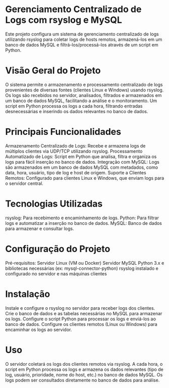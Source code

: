 # Gerenciamento Centralizado de Logs com rsyslog e MySQL
Este projeto configura um sistema de gerenciamento centralizado de logs utilizando rsyslog para coletar logs de hosts remotos, armazená-los em um banco de dados MySQL e filtrá-los/processá-los através de um script em Python.

# Visão Geral do Projeto
O sistema permite o armazenamento e processamento centralizado de logs provenientes de diversas fontes (clientes Linux e Windows) usando rsyslog. Os logs são recebidos no servidor, analisados, filtrados e armazenados em um banco de dados MySQL, facilitando a análise e o monitoramento. Um script em Python processa os logs a cada hora, filtrando entradas desnecessárias e inserindo os dados relevantes no banco de dados.

# Principais Funcionalidades
Armazenamento Centralizado de Logs: Recebe e armazena logs de múltiplos clientes via UDP/TCP utilizando rsyslog.
Processamento Automatizado de Logs: Script em Python que analisa, filtra e organiza os logs para fácil inserção no banco de dados.
Integração com MySQL: Logs são armazenados em um banco de dados MySQL com metadados, como data, hora, usuário, tipo de log e host de origem.
Suporte a Clientes Remotos: Configurado para clientes Linux e Windows, que enviam logs para o servidor central.

# Tecnologias Utilizadas
rsyslog: Para recebimento e encaminhamento de logs.
Python: Para filtrar logs e automatizar a inserção no banco de dados.
MySQL: Banco de dados para armazenar e consultar logs.

# Configuração do Projeto
Pré-requisitos:
Servidor Linux (VM ou Docker)
Servidor MySQL
Python 3.x e bibliotecas necessárias (ex: mysql-connector-python)
rsyslog instalado e configurado no servidor e nas máquinas clientes

# Instalação
Instale e configure o rsyslog no servidor para receber logs dos clientes.
Crie o banco de dados e as tabelas necessárias no MySQL para armazenar os logs.
Configure o script Python para processar os logs e enviá-los ao banco de dados.
Configure os clientes remotos (Linux ou Windows) para encaminhar os logs ao servidor.

# Uso
O servidor coletará os logs dos clientes remotos via rsyslog.
A cada hora, o script em Python processa os logs e armazena os dados relevantes (tipo de log, usuário, prioridade, nome do host, etc.) no banco de dados MySQL.
Os logs podem ser consultados diretamente no banco de dados para análise.
